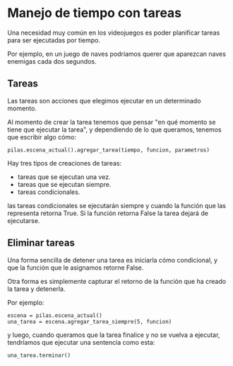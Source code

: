 # Manejo de tiempo con tareas

Una necesidad muy común en los videojuegos
es poder planificar tareas para ser ejecutadas
por tiempo.

Por ejemplo, en un juego de naves podríamos
querer que aparezcan naves enemigas cada
dos segundos.


## Tareas

Las tareas son acciones que elegimos ejecutar
en un determinado momento.

Al momento de crear la tarea tenemos que
pensar "en qué momento se tiene que ejecutar
la tarea", y dependiendo de lo que queramos,
tenemos que escribir algo cómo:


    pilas.escena_actual().agregar_tarea(tiempo, funcion, parametros)


Hay tres tipos de creaciones de tareas:

- tareas que se ejecutan una vez.
- tareas que se ejecutan siempre.
- tareas condicionales.


las tareas condicionales se ejecutarán siempre y cuando
la función que las representa retorna True. Si la función
retorna False la tarea dejará de ejecutarse.


## Eliminar tareas

Una forma sencilla de detener una tarea es iniciarla
cómo condicional, y que la función que le asignamos
retorne False.

Otra forma es simplemente capturar el retorno de
la función que ha creado la tarea y detenerla.

Por ejemplo:

    escena = pilas.escena_actual()
    una_tarea = escena.agregar_tarea_siempre(5, funcion)

y luego, cuando queramos que la tarea finalice
y no se vuelva a ejecutar, tendríamos que ejecutar
una sentencia como esta:


    una_tarea.terminar()
